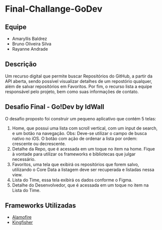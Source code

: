 # Final-Challange-GoDev

## Equipe

- Amaryllis Baldrez
- Bruno Oliveira Silva
- Rayanne Andrade

## Descrição

Um recurso digital que permite buscar Repositórios do GitHub, a partir da API aberta, sendo possível visualizar detalhes de um repostório qualquer, além de salvar repositórios em Favoritos. Por fim, o recurso lista a equipe responsável pelo projeto, bem como suas informações de contato.

## Desafio Final - Go!Dev by IdWall

O desafio proposto foi construir um pequeno aplicativo que contém 5 telas:

1. Home, que possui uma lista com scroll vertical, com um input de search, e
um botão na navegação.
Obs: Deve-se utilizar o campo de busca nativo no iOS.
O botão com ação de ordenar a lista por ordem: crescente ou
decrescente.
2. Detalhe da Repo, que é acessada em um toque no item na home.
Fique à vontade para utilizar os frameworks e bibliotecas que julgar
necessário.
3. Favoritos, uma tela que exibirá os repositórios que forem salvo, utilizando
o Core Data a listagem deve ser recuperada e listadas nessa view.
4. Lista do Time, essa tela exibirá os dados conforme o Figma.
5. Detalhe do Desenvolvedor, que é acessada em um toque no item na Lista
do Time.

## Frameworks Utilizadas

- [Alamofire](https://github.com/Alamofire/Alamofire)
- [Kingfisher](https://github.com/onevcat/Kingfisher)
